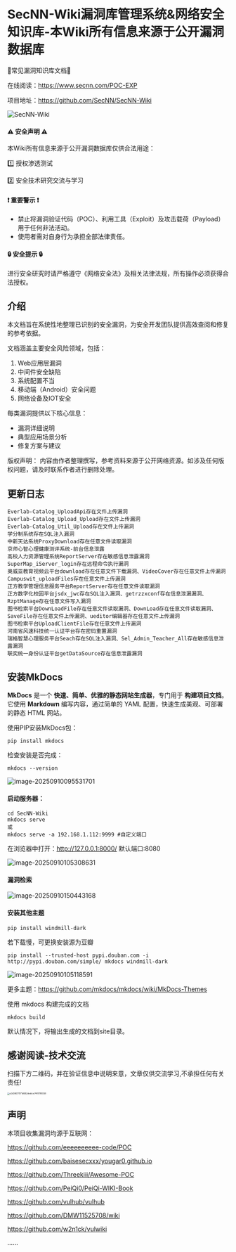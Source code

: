 # SecNN-Wiki漏洞库管理系统&网络安全知识库-本Wiki所有信息来源于公开漏洞数据库

🌈常见漏洞知识库文档🚀

在线阅读：https://www.secnn.com/POC-EXP

项目地址：https://github.com/SecNN/SecNN-Wiki

![SecNN-Wiki](./docs/images/index/SecNN-Wiki.png)


#### ⚠️ 安全声明 ⚠️ 

本Wiki所有信息来源于公开漏洞数据库仅供合法用途： 

1️⃣ 授权渗透测试 

2️⃣ 安全技术研究交流与学习

#### ❗️ 重要警示 ❗️

- 禁止将漏洞验证代码（POC）、利用工具（Exploit）及攻击载荷（Payload）用于任何非法活动。
- 使用者需对自身行为承担全部法律责任。

#### 🔒 安全提示 🔒

 进行安全研究时请严格遵守《网络安全法》及相关法律法规，所有操作必须获得合法授权。

## 介绍

本文档旨在系统性地整理已识别的安全漏洞，为安全开发团队提供高效查阅和修复的参考依据。

文档涵盖主要安全风险领域，包括：

1. Web应用层漏洞
2. 中间件安全缺陷
3. 系统配置不当
4. 移动端（Android）安全问题
5. 网络设备及IOT安全

每类漏洞提供以下核心信息：

- 漏洞详细说明
- 典型应用场景分析
- 修复方案与建议

版权声明： 内容由作者整理撰写，参考资料来源于公开网络资源。如涉及任何版权问题，请及时联系作者进行删除处理。

## 更新日志

```
Everlab-Catalog_UploadApi存在文件上传漏洞
Everlab-Catalog_Upload_Upload存在文件上传漏洞
Everlab-Catalog_Util_Upload存在文件上传漏洞
学分制系统存在SQL注入漏洞
中新天达系统ProxyDownload存在任意文件读取漏洞
京师心智心理健康测评系统-前台信息泄露
高校人力资源管理系统ReportServer存在敏感信息泄露漏洞
SuperMap_iServer_login存在远程命令执行漏洞
奥威亚教育视频云平台download存在任意文件下载漏洞、VideoCover存在任意文件上传漏洞
Campuswit_uploadFiles存在任意文件上传漏洞
正方教学管理信息服务平台ReportServer存在任意文件读取漏洞
正方数字化校园平台jsdx_jwc存在SQL注入漏洞、getrzzxconf存在信息泄漏漏洞、RzptManage存在任意文件写入漏洞
图书检索平台DownLoadFile存在任意文件读取漏洞、DownLoad存在任意文件读取漏洞、SaveFile存在任意文件上传漏洞、ueditor编辑器存在任意文件上传漏洞
图书检索平台UploadClientFile存在任意文件上传漏洞
河南省风速科技统一认证平台存在密码重置漏洞
瑞格智慧心理服务平台Seach存在SQL注入漏洞、Sel_Admin_Teacher_All存在敏感信息泄露漏洞
联奕统一身份认证平台getDataSource存在信息泄露漏洞
```

## 安装MkDocs

**MkDocs** 是一个 **快速、简单、优雅的静态网站生成器**，专门用于 **构建项目文档**。它使用 **Markdown** 编写内容，通过简单的 YAML 配置，快速生成美观、可部署的静态 HTML 网站。

使用PIP安装MkDocs包：

```
pip install mkdocs
```

检查安装是否完成：

```
mkdocs --version
```

![image-20250910095531701](./docs/images/index/image-20250910095531701.png)

#### 启动服务器：

```
cd SecNN-Wiki
mkdocs serve
或
mkdocs serve -a 192.168.1.112:9999 #自定义端口
```

在浏览器中打开：http://127.0.0.1:8000/  默认端口:8080

![image-20250910105308631](./docs/images/index/image-20250910105308631.png)

#### 漏洞检索

![image-20250910150443168](./docs/images/index/image-20250910150443168.png)

#### 安装其他主题

```
pip install windmill-dark
```

若下载慢，可更换安装源为豆瓣

```
pip install --trusted-host pypi.douban.com -i http://pypi.douban.com/simple/ mkdocs windmill-dark
```

![image-20250910105118591](./docs/images/index/image-20250910105118591.png)

更多主题：https://github.com/mkdocs/mkdocs/wiki/MkDocs-Themes

使用 mkdocs 构建完成的文档

```
mkdocs build
```

默认情况下，将输出生成的文档到site目录。

## 感谢阅读-技术交流

扫描下方二维码，并在验证信息中说明来意，文章仅供交流学习,不承担任何有关责任!

<img src="./docs/images/index/e2d38617971d682deebce74f0f1f6938.jpg" alt="e2d38617971d682deebce74f0f1f6938" style="zoom:33%;" />



## 声明

本项目收集漏洞均源于互联网：

https://github.com/eeeeeeeeee-code/POC

https://github.com/baisesecxxx/yougar0.github.io

https://github.com/Threekiii/Awesome-POC

https://github.com/PeiQi0/PeiQi-WIKI-Book

https://github.com/vulhub/vulhub

https://github.com/DMW11525708/wiki

https://github.com/w2n1ck/vulwiki

......
